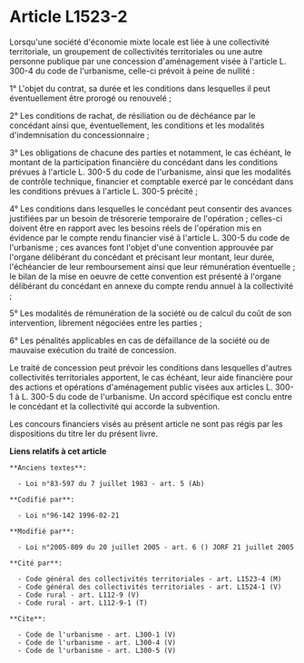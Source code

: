 # Article L1523-2

Lorsqu'une société d'économie mixte locale est liée à une collectivité territoriale, un groupement de collectivités
territoriales ou une autre personne publique par une concession d'aménagement visée à l'article L. 300-4 du code de
l'urbanisme, celle-ci prévoit à peine de nullité : 

1° L'objet du contrat, sa durée et les conditions dans lesquelles il peut éventuellement être prorogé ou renouvelé ; 

2° Les conditions de rachat, de résiliation ou de déchéance par le concédant ainsi que, éventuellement, les conditions et les
modalités d'indemnisation du concessionnaire ; 

3° Les obligations de chacune des parties et notamment, le cas échéant, le montant de la participation financière du
concédant dans les conditions prévues à l'article L. 300-5 du code de l'urbanisme, ainsi que les modalités de contrôle
technique, financier et comptable exercé par le concédant dans les conditions prévues à l'article L. 300-5 précité ; 

4° Les conditions dans lesquelles le concédant peut consentir des avances justifiées par un besoin de trésorerie temporaire
de l'opération ; celles-ci doivent être en rapport avec les besoins réels de l'opération mis en évidence par le compte rendu
financier visé à l'article L. 300-5 du code de l'urbanisme ; ces avances font l'objet d'une convention approuvée par l'organe
délibérant du concédant et précisant leur montant, leur durée, l'échéancier de leur remboursement ainsi que leur rémunération
éventuelle ; le bilan de la mise en oeuvre de cette convention est présenté à l'organe délibérant du concédant en annexe du
compte rendu annuel à la collectivité ; 

5° Les modalités de rémunération de la société ou de calcul du coût de son intervention, librement négociées entre les
parties ; 

6° Les pénalités applicables en cas de défaillance de la société ou de mauvaise exécution du traité de concession. 

Le traité de concession peut prévoir les conditions dans lesquelles d'autres collectivités territoriales apportent, le cas
échéant, leur aide financière pour des actions et opérations d'aménagement public visées aux articles L. 300-1 à L. 300-5 du
code de l'urbanisme. Un accord spécifique est conclu entre le concédant et la collectivité qui accorde la subvention. 

Les concours financiers visés au présent article ne sont pas régis par les dispositions du titre Ier du présent livre.

**Liens relatifs à cet article**

	**Anciens textes**:

	  - Loi n°83-597 du 7 juillet 1983 - art. 5 (Ab)

	**Codifié par**:

	  - Loi n°96-142 1996-02-21

	**Modifié par**:

	  - Loi n°2005-809 du 20 juillet 2005 - art. 6 () JORF 21 juillet 2005

	**Cité par**:

	  - Code général des collectivités territoriales - art. L1523-4 (M)
	  - Code général des collectivités territoriales - art. L1524-1 (V)
	  - Code rural - art. L112-9 (V)
	  - Code rural - art. L112-9-1 (T)

	**Cite**:

	  - Code de l'urbanisme - art. L300-1 (V)
	  - Code de l'urbanisme - art. L300-4 (V)
	  - Code de l'urbanisme - art. L300-5 (V)
